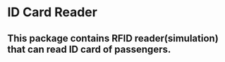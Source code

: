 # ID Card Reader

## This package contains RFID reader(simulation) that can read ID card of passengers.